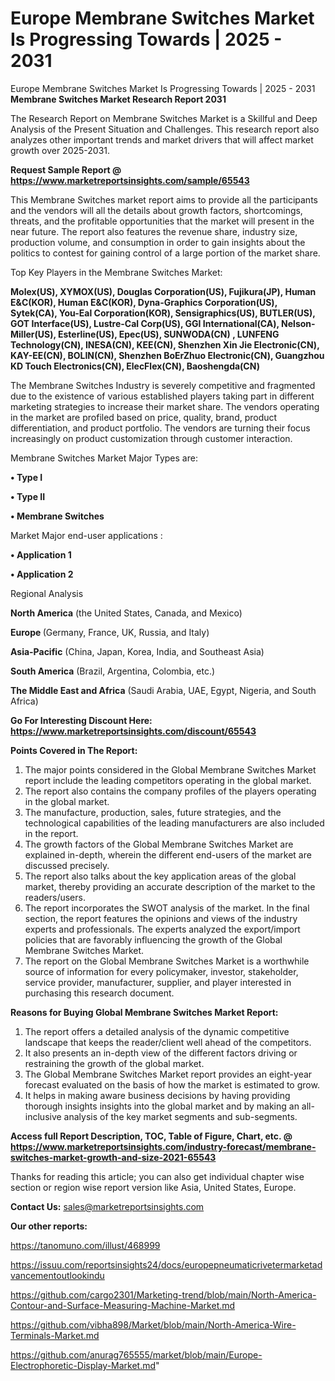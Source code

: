 # Europe Membrane Switches Market Is Progressing Towards | 2025 - 2031
 Europe Membrane Switches Market Is Progressing Towards | 2025 - 2031
<strong>Membrane Switches Market Research Report 2031</strong>

The Research Report on Membrane Switches Market is a Skillful and Deep Analysis of the Present Situation and Challenges. This research report also analyzes other important trends and market drivers that will affect market growth over 2025-2031.

<strong>Request Sample Report @ <a href=https://www.marketreportsinsights.com/sample/65543>https://www.marketreportsinsights.com/sample/65543</a></strong>

This Membrane Switches market report aims to provide all the participants and the vendors will all the details about growth factors, shortcomings, threats, and the profitable opportunities that the market will present in the near future. The report also features the revenue share, industry size, production volume, and consumption in order to gain insights about the politics to contest for gaining control of a large portion of the market share.

Top Key Players in the Membrane Switches Market:

<strong>Molex(US), XYMOX(US), Douglas Corporation(US), Fujikura(JP), Human E&C(KOR), Human E&C(KOR), Dyna-Graphics Corporation(US), Sytek(CA), You-Eal Corporation(KOR), Sensigraphics(US), BUTLER(US), GOT Interface(US), Lustre-Cal Corp(US), GGI International(CA), Nelson-Miller(US), Esterline(US), Epec(US), SUNWODA(CN) , LUNFENG Technology(CN), INESA(CN), KEE(CN), Shenzhen Xin Jie Electronic(CN), KAY-EE(CN), BOLIN(CN), Shenzhen BoErZhuo Electronic(CN), Guangzhou KD Touch Electronics(CN), ElecFlex(CN), Baoshengda(CN)</strong>

The Membrane Switches Industry is severely competitive and fragmented due to the existence of various established players taking part in different marketing strategies to increase their market share. The vendors operating in the market are profiled based on price, quality, brand, product differentiation, and product portfolio. The vendors are turning their focus increasingly on product customization through customer interaction.

Membrane Switches Market Major Types are:

<strong>• Type I

• Type II

• Membrane Switches</strong>

Market Major end-user applications :

<strong>• Application 1

• Application 2</strong>

Regional Analysis

</u><strong><b>North America</b></strong> (the United States, Canada, and Mexico)

<strong><b>Europe </b></strong>(Germany, France, UK, Russia, and Italy)

<strong><b>Asia-Pacific</b></strong> (China, Japan, Korea, India, and Southeast Asia)

<strong><b>South America</b></strong> (Brazil, Argentina, Colombia, etc.)

<strong><b>The Middle East and Africa</b></strong> (Saudi Arabia, UAE, Egypt, Nigeria, and South Africa)

<strong>Go For Interesting Discount Here: <a href=https://www.marketreportsinsights.com/discount/65543>https://www.marketreportsinsights.com/discount/65543</a></strong>

<strong>Points Covered in The Report:</strong>
<ol>
  <li>The major points considered in the Global Membrane Switches Market report include the leading competitors operating in the global market.</li>
  <li>The report also contains the company profiles of the players operating in the global market.</li>
  <li>The manufacture, production, sales, future strategies, and the technological capabilities of the leading manufacturers are also included in the report.</li>
  <li>The growth factors of the Global Membrane Switches Market are explained in-depth, wherein the different end-users of the market are discussed precisely.</li>
  <li>The report also talks about the key application areas of the global market, thereby providing an accurate description of the market to the readers/users.</li>
  <li>The report incorporates the SWOT analysis of the market. In the final section, the report features the opinions and views of the industry experts and professionals. The experts analyzed the export/import policies that are favorably influencing the growth of the Global Membrane Switches Market.</li>
  <li>The report on the Global Membrane Switches Market is a worthwhile source of information for every policymaker, investor, stakeholder, service provider, manufacturer, supplier, and player interested in purchasing this research document.</li>
</ol>
<strong>Reasons for Buying Global Membrane Switches Market Report:</strong>

<ol>
  <li>The report offers a detailed analysis of the dynamic competitive landscape that keeps the reader/client well ahead of the competitors.</li>
  <li>It also presents an in-depth view of the different factors driving or restraining the growth of the global market.</li>
  <li>The Global Membrane Switches Market report provides an eight-year forecast evaluated on the basis of how the market is estimated to grow.</li>
  <li>It helps in making aware business decisions by having providing thorough insights insights into the global market and by making an all-inclusive analysis of the key market segments and sub-segments.</li>
</ol>
<strong>Access full Report Description, TOC, Table of Figure, Chart, etc. @ <a href=https://www.marketreportsinsights.com/industry-forecast/membrane-switches-market-growth-and-size-2021-65543>https://www.marketreportsinsights.com/industry-forecast/membrane-switches-market-growth-and-size-2021-65543</a></strong>


Thanks for reading this article; you can also get individual chapter wise section or region wise report version like Asia, United States, Europe.

<strong>Contact Us:</strong>
sales@marketreportsinsights.com

<strong>Our other reports:</strong>

<a href=https://tanomuno.com/illust/468999>https://tanomuno.com/illust/468999</a>

<a href=https://issuu.com/reportsinsights24/docs/europepneumaticrivetermarketadvancementoutlookindu>https://issuu.com/reportsinsights24/docs/europepneumaticrivetermarketadvancementoutlookindu</a>

<a href=https://github.com/cargo2301/Marketing-trend/blob/main/North-America-Contour-and-Surface-Measuring-Machine-Market.md>https://github.com/cargo2301/Marketing-trend/blob/main/North-America-Contour-and-Surface-Measuring-Machine-Market.md</a>

<a href=https://github.com/vibha898/Market/blob/main/North-America-Wire-Terminals-Market.md>https://github.com/vibha898/Market/blob/main/North-America-Wire-Terminals-Market.md</a>

<a href=https://github.com/anurag765555/market/blob/main/Europe-Electrophoretic-Display-Market.md>https://github.com/anurag765555/market/blob/main/Europe-Electrophoretic-Display-Market.md</a>"
